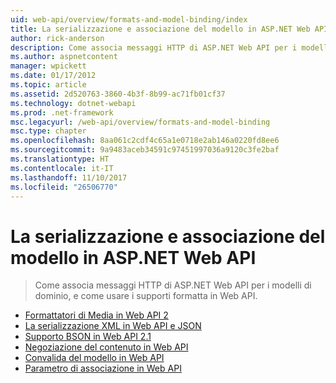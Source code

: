 ```yaml
---
uid: web-api/overview/formats-and-model-binding/index
title: La serializzazione e associazione del modello in ASP.NET Web API | Documenti Microsoft
author: rick-anderson
description: Come associa messaggi HTTP di ASP.NET Web API per i modelli di dominio, e come usare i supporti formatta in Web API.
ms.author: aspnetcontent
manager: wpickett
ms.date: 01/17/2012
ms.topic: article
ms.assetid: 2d520763-3860-4b3f-8b99-ac71fb01cf37
ms.technology: dotnet-webapi
ms.prod: .net-framework
msc.legacyurl: /web-api/overview/formats-and-model-binding
msc.type: chapter
ms.openlocfilehash: 8aa061c2cdf4c65a1e0718e2ab146a0220fd8ee6
ms.sourcegitcommit: 9a9483aceb34591c97451997036a9120c3fe2baf
ms.translationtype: HT
ms.contentlocale: it-IT
ms.lasthandoff: 11/10/2017
ms.locfileid: "26506770"
---
```

<a name="serialization-and-model-binding-in-aspnet-web-api"></a>La serializzazione e associazione del modello in ASP.NET Web API
====================
> Come associa messaggi HTTP di ASP.NET Web API per i modelli di dominio, e come usare i supporti formatta in Web API.


- [Formattatori di Media in Web API 2](media-formatters.md)
- [La serializzazione XML in Web API e JSON](json-and-xml-serialization.md)
- [Supporto BSON in Web API 2.1](bson-support-in-web-api-21.md)
- [Negoziazione del contenuto in Web API](content-negotiation.md)
- [Convalida del modello in Web API](model-validation-in-aspnet-web-api.md)
- [Parametro di associazione in Web API](parameter-binding-in-aspnet-web-api.md)
